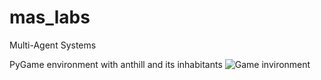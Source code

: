 # mas_labs
Multi-Agent Systems

PyGame environment with anthill and its inhabitants
![Game invironment](/screen.png)
